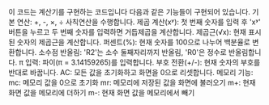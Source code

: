 이 코드는 계산기를 구현하는 코드입니다
다음과 같은 기능들이 구현되어 있습니다.
기본 연산: +, -, ×, ÷ 사칙연산을 수행합니다.
제곱 계산(xʸ): 첫 번째 숫자를 입력 후 'xʸ' 버튼을 누르고 두 번째 숫자를 입력하면 거듭제곱을 계산합니다.
제곱근(√x): 현재 표시된 숫자의 제곱근을 계산합니다.
퍼센트(%): 현재 숫자를 100으로 나누어 백분율로 변환합니다.
소수점 반올림: 'R2'는 소수 둘째자리까지 반올림, 'R0'은 정수로 반올림합니다.
π 입력: 파이(π = 3.14159265)를 입력합니다.
부호 전환(+/-): 현재 숫자의 부호를 반대로 바꿉니다.
AC: 모든 값을 초기화하고 화면을 0으로 리셋합니다.
메모리 기능:
mc: 메모리 값을 0으로 초기화
mr: 메모리에 저장된 값을 화면에 불러오기
m+: 현재 화면 값을 메모리에 더하기
m-: 현재 화면 값을 메모리에서 빼기
